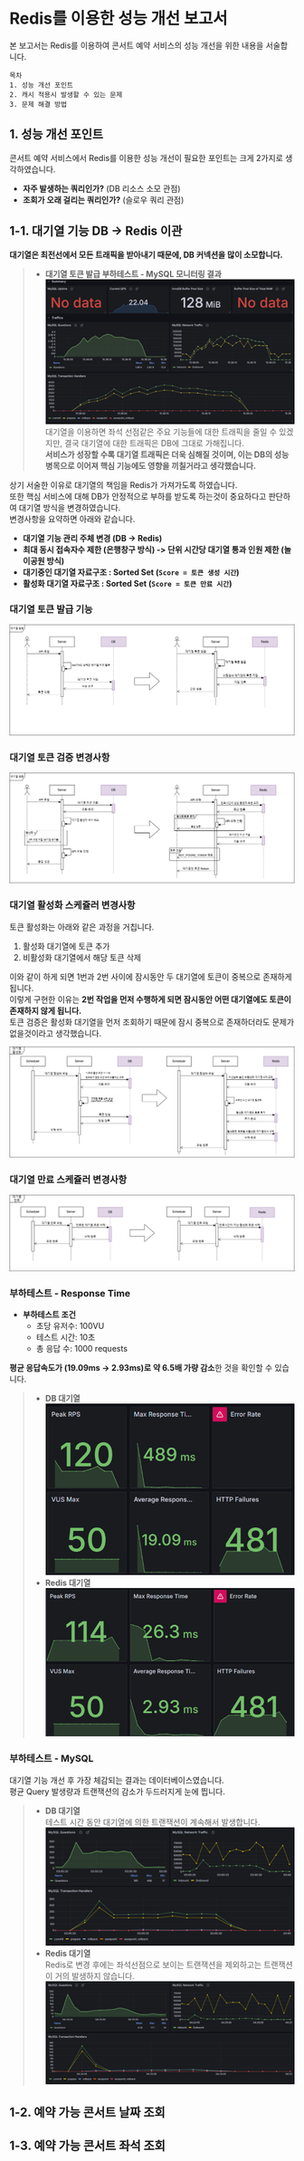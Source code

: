 # Redis를 이용한 성능 개선 보고서
본 보고서는 Redis를 이용하여 콘서트 예약 서비스의 성능 개선을 위한 내용을 서술합니다.

```
목차
1. 성능 개선 포인트
2. 캐시 적용시 발생할 수 있는 문제
3. 문제 해결 방법
```

## 1. 성능 개선 포인트
콘서트 예약 서비스에서 Redis를 이용한 성능 개선이 필요한 포인트는 크게 2가지로 생각하였습니다.

- **자주 발생하는 쿼리인가?** (DB 리소스 소모 관점)
- **조회가 오래 걸리는 쿼리인가?** (슬로우 쿼리 관점)

## 1-1. 대기열 기능 DB -> Redis 이관
**대기열은 최전선에서 모든 트래픽을 받아내기 때문에, DB 커넥션을 많이 소모합니다.**  
> - **대기열 토큰 발급 부하테스트 - MySQL 모니터링 결과**  
> ![대기열_토큰발급_DB_mysql](images/k6/대기열_토큰발급_DB_mysql.png)
> 대기열을 이용하면 좌석 선점같은 주요 기능들에 대한 트래픽을 줄일 수 있겠지만, 결국 대기열에 대한 트래픽은 DB에 그대로 가해집니다.   
> **서비스가 성장할 수록 대기열 트래픽은 더욱 심해질 것이며, 이는 DB의 성능 병목으로 이어져 핵심 기능에도 영향을 끼칠거라고 생각했습니다.**


상기 서술한 이유로 대기열의 책임을 Redis가 가져가도록 하였습니다.  
또한 핵심 서비스에 대해 DB가 안정적으로 부하를 받도록 하는것이 중요하다고 판단하여 대기열 방식을 변경하였습니다.  
변경사항을 요약하면 아래와 같습니다.  

- **대기열 기능 관리 주체 변경 (DB -> Redis)**  
- **최대 동시 접속자수 제한 (은행창구 방식) -> 단위 시간당 대기열 통과 인원 제한 (놀이공원 방식)**
- **대기중인 대기열 자료구조 : Sorted Set (`Score = 토큰 생성 시간`)**
- **활성화 대기열 자료구조 : Sorted Set (`Score = 토큰 만료 시간`)**
 

### 대기열 토큰 발급 기능
![대기열_발급_이관](images/대기열_발급_이관.png)

### 대기열 토큰 검증 변경사항
![대기열_검증_이관](images/대기열_검증_이관.png)

### 대기열 활성화 스케쥴러 변경사항
토큰 활성화는 아래와 같은 과정을 거칩니다.
1. 활성화 대기열에 토큰 추가
2. 비활성화 대기열에서 해당 토큰 삭제

이와 같이 하게 되면 1번과 2번 사이에 잠시동안 두 대기열에 토큰이 중복으로 존재하게 됩니다.  
이렇게 구현한 이유는 **2번 작업을 먼저 수행하게 되면 잠시동안 어떤 대기열에도 토큰이 존재하지 않게 됩니다.**  
토큰 검증은 활성화 대기열을 먼저 조회하기 때문에 잠시 중복으로 존재하더라도 문제가 없을것이라고 생각했습니다.  

![대기열_활성화_이관](images/대기열_활성화_이관.png)

### 대기열 만료 스케쥴러 변경사항
![대기열_만료_이관](images/대기열_만료_이관.png)

### 부하테스트 - Response Time
- **부하테스트 조건**
  - 초당 유저수: 100VU
  - 테스트 시간: 10초
  - 총 응답 수: 1000 requests

**평균 응답속도가 (19.09ms -> 2.93ms)로 약 6.5배 가량 감소**한 것을 확인할 수 있습니다.  

> - **DB 대기열**  
> ![대기열+좌석선점 응답속도 DB버전](images/k6/대기열_좌석선점_DB버전_k6.png)
> - **Redis 대기열**  
> ![대기열+좌석선점 응답속도 Redis버전](images/k6/대기열_좌석선점_redis버전_k6.png)


### 부하테스트 - MySQL
대기열 기능 개선 후 가장 체감되는 결과는 데이터베이스였습니다.  
평균 Query 발생량과 트랜잭션의 감소가 두드러지게 눈에 띕니다.

> - **DB 대기열**  
> 테스트 시간 동안 대기열에 의한 트랜잭션이 계속해서 발생합니다.
> ![대기열+좌석선점 DB부하 DB버전](images/k6/대기열_좌석선점_DB버전_DB.png)
> - **Redis 대기열**  
> Redis로 변경 후에는 좌석선점으로 보이는 트랜잭션을 제외하고는 트랜잭션이 거의 발생하지 않습니다.  
> ![대기열+좌석선점 DB부하 Redis버전](images/k6/대기열_좌석선점_redis버전_DB.png)

## 1-2. 예약 가능 콘서트 날짜 조회



## 1-3. 예약 가능 콘서트 좌석 조회




